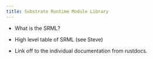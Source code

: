 ```yaml
---
title: Substrate Runtime Module Library
---
```


* What is the SRML?

* High level table of SRML (see Steve)

* Link off to the individual documentation from rustdocs.